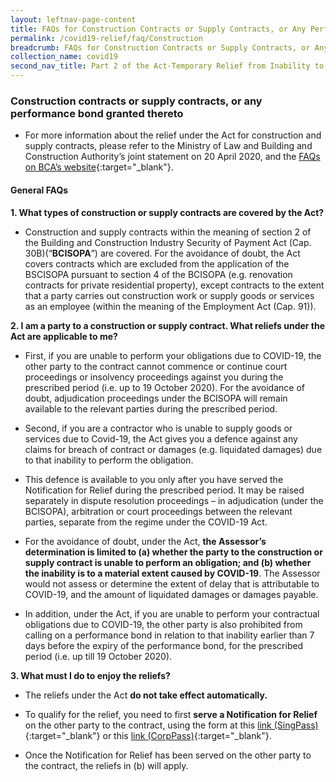 ```yaml
---
layout: leftnav-page-content
title: FAQs for Construction Contracts or Supply Contracts, or Any Performance Bond Granted Thereto
permalink: /covid19-relief/faq/Construction
breadcrumb: FAQs for Construction Contracts or Supply Contracts, or Any Performance Bond Granted Thereto
collection_name: covid19
second_nav_title: Part 2 of the Act-Temporary Relief from Inability to Perform Contractual Obligations
---
```

### Construction contracts or supply contracts, or any performance bond granted thereto ###
*	For more information about the relief under the Act for construction and supply contracts, please refer to the Ministry of Law and Building and Construction Authority’s joint statement on 20 April 2020, and the [FAQs on BCA’s website](https://www.1bca.gov.sg/docs/default-source/docs-corp-news-and-publications/faqs---covid19/faqs-commencement-covid19-temporary-measures-act-for-built-environment.pdf){:target="_blank"}.

#### General FAQs ####
**1. What types of construction or supply contracts are covered by the Act?**

* Construction and supply contracts within the meaning of section 2 of the Building and Construction Industry Security of Payment Act (Cap. 30B)(“**BCISOPA**”) are covered.  For the avoidance of doubt, the Act covers contracts which are excluded from the application of the BSCISOPA pursuant to section 4 of the BCISOPA (e.g. renovation contracts for private residential property), except contracts to the extent that a party carries out construction work or supply goods or services as an employee (within the meaning of the Employment Act (Cap. 91)).


**2. I am a party to a construction or supply contract. What reliefs under the Act are applicable to me?**

* First, if you are unable to perform your obligations due to COVID-19, the other party to the contract cannot commence or continue court proceedings or insolvency proceedings against you during the prescribed period (i.e. up to 19 October 2020). For the avoidance of doubt, adjudication proceedings under the BCISOPA will remain available to the relevant parties during the prescribed period.

* Second, if you are a contractor who is unable to supply goods or services due to Covid-19, the Act gives you a defence against any claims for breach of contract or damages (e.g. liquidated damages) due to that inability to perform the obligation.

*	This defence is available to you only after you have served the Notification for Relief during the prescribed period. It may be raised separately in dispute resolution proceedings – in adjudication (under the BCISOPA), arbitration or court proceedings between the relevant parties, separate from the regime under the COVID-19 Act. 
  * For the avoidance of doubt, under the Act, **the Assessor’s determination is limited to (a) whether the party to the construction or supply contract is unable to perform an obligation; and (b) whether the inability is to a material extent caused by COVID-19**. The Assessor would not assess or determine the extent of delay that is attributable to COVID-19, and the amount of liquidated damages or damages payable. 
  
*	In addition, under the Act, if you are unable to perform your contractual obligations due to COVID-19, the other party is also prohibited from calling on a performance bond in relation to that inability earlier than 7 days before the expiry of the performance bond, for the prescribed period (i.e. up till 19 October 2020). 

**3. What must I do to enjoy the reliefs?**

* The reliefs under the Act **do not take effect automatically.**

* To qualify for the relief, you need to first **serve a Notification for Relief** on the other party to the contract, using the form at this [link (SingPass)](https://go.gov.sg/notification-for-relief-singpass){:target="_blank"} or this [link (CorpPass)](https://go.gov.sg/notification-for-relief-corppass){:target="_blank"}. 

* Once the Notification for Relief has been served on the other party to the contract, the reliefs in (b) will apply.


